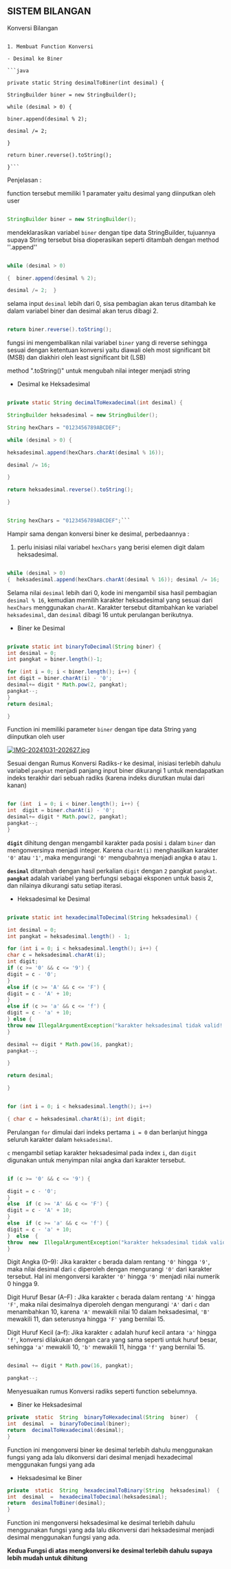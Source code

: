 ## SISTEM BILANGAN

  
  
  

Konversi Bilangan


```

1. Membuat Function Konversi

- Desimal ke Biner

```java

private static String desimalToBiner(int desimal) {

StringBuilder biner = new StringBuilder();

while (desimal > 0) {

biner.append(desimal % 2);

desimal /= 2;

}

return biner.reverse().toString();

}```

```

Penjelasan :

function tersebut memiliki 1 paramater yaitu desimal yang diinputkan oleh user

```java

StringBuilder biner = new StringBuilder();

```

mendeklarasikan variabel `biner` dengan tipe data StringBuilder, tujuannya supaya String tersebut bisa dioperasikan seperti ditambah dengan method ''.append''

  

```java

while (desimal > 0)

{  biner.append(desimal % 2);

desimal /= 2;  }

```

selama input `desimal` lebih dari 0, sisa pembagian akan terus ditambah ke dalam variabel biner dan desimal akan terus dibagi 2.

```java

return biner.reverse().toString();

```

fungsi ini mengembalikan nilai variabel `biner` yang di reverse sehingga sesuai dengan ketentuan konversi yaitu diawali oleh most significant bit (MSB) dan diakhiri oleh least significant bit (LSB)

  

method ".toString()" untuk mengubah nilai integer menjadi string

  

- Desimal ke Heksadesimal

```java

private static String decimalToHexadecimal(int desimal) {

StringBuilder heksadesimal = new StringBuilder();

String hexChars = "0123456789ABCDEF";

while (desimal > 0) {

heksadesimal.append(hexChars.charAt(desimal % 16));

desimal /= 16;

}

return heksadesimal.reverse().toString();

}

```

```java

String hexChars = "0123456789ABCDEF";```

```

Hampir sama dengan konversi biner ke desimal, perbedaannya :

1. perlu inisiasi nilai variabel `hexChars` yang berisi elemen digit dalam heksadesimal.

  

```java

while (desimal > 0) 
{  heksadesimal.append(hexChars.charAt(desimal % 16)); desimal /= 16;  }

```

Selama nilai `desimal` lebih dari 0, kode ini mengambil sisa hasil pembagian `desimal % 16`, kemudian memilih karakter heksadesimal yang sesuai dari `hexChars` menggunakan `charAt`. Karakter tersebut ditambahkan ke variabel `heksadesimal`, dan `desimal` dibagi 16 untuk perulangan berikutnya.

  

- Biner ke Desimal

```java

private static int binaryToDecimal(String biner) {
int desimal = 0;
int pangkat = biner.length()-1;

for (int i = 0; i < biner.length(); i++) {
int digit = biner.charAt(i) - '0';
desimal+= digit * Math.pow(2, pangkat);
pangkat--;
}
return desimal;

}

```

Function ini memiliki parameter `biner` dengan tipe data String yang diinputkan oleh user

[![IMG-20241031-202627.jpg](https://i.postimg.cc/fb4t80XH/IMG-20241031-202627.jpg)](https://postimg.cc/9DpQM0LT)

Sesuai dengan Rumus Konversi Radiks-r ke desimal, inisiasi terlebih dahulu variabel `pangkat` menjadi panjang input biner dikurangi 1 untuk mendapatkan indeks terakhir dari sebuah radiks (karena indeks diurutkan mulai dari kanan)

  

```java

for (int  i = 0; i < biner.length(); i++) {
int  digit = biner.charAt(i) - '0';
desimal+= digit * Math.pow(2, pangkat);
pangkat--;
}

```

**`digit`** dihitung dengan mengambil karakter pada posisi `i` dalam `biner` dan mengonversinya menjadi integer. Karena `charAt(i)` menghasilkan karakter `'0'` atau `'1'`, maka mengurangi `'0'` mengubahnya menjadi angka `0` atau `1`.

**`desimal`** ditambah dengan hasil perkalian `digit` dengan `2` pangkat `pangkat`. **`pangkat`** adalah variabel yang berfungsi sebagai eksponen untuk basis 2, dan nilainya dikurangi satu setiap iterasi.

  

- Heksadesimal ke Desimal

```java

private static int hexadecimalToDecimal(String heksadesimal) {

int desimal = 0;
int pangkat = heksadesimal.length() - 1;

for (int i = 0; i < heksadesimal.length(); i++) {
char c = heksadesimal.charAt(i);
int digit;
if (c >= '0' && c <= '9') {
digit = c - '0';
}
else if (c >= 'A' && c <= 'F') {
digit = c - 'A' + 10;
}
else if (c >= 'a' && c <= 'f') {
digit = c - 'a' + 10;
} else {
throw new IllegalArgumentException("karakter heksadesimal tidak valid!: " + c);
}

desimal += digit * Math.pow(16, pangkat);
pangkat--;

}

return desimal;

}

```

```java

for (int i = 0; i < heksadesimal.length(); i++)

{ char c = heksadesimal.charAt(i); int digit;

```

Perulangan `for` dimulai dari indeks pertama `i = 0` dan berlanjut hingga seluruh karakter dalam `heksadesimal`.

`c` mengambil setiap karakter heksadesimal pada index `i`, dan `digit` digunakan untuk menyimpan nilai angka dari karakter tersebut.

  

```java

if (c >= '0' && c <= '9') {

digit = c - '0';
}
else  if (c >= 'A' && c <= 'F') {
digit = c - 'A' + 10;
}
else  if (c >= 'a' && c <= 'f') {
digit = c - 'a' + 10;
}  else  {
throw  new  IllegalArgumentException("karakter heksadesimal tidak valid!: " + c);
}

```

  

Digit Angka (0–9): Jika karakter `c` berada dalam rentang `'0'` hingga `'9'`, maka nilai desimal dari `c` diperoleh dengan mengurangi `'0'` dari karakter tersebut. Hal ini mengonversi karakter `'0'` hingga `'9'` menjadi nilai numerik 0 hingga 9.

Digit Huruf Besar (A–F) : Jika karakter `c` berada dalam rentang `'A'` hingga `'F'`, maka nilai desimalnya diperoleh dengan mengurangi `'A'` dari `c` dan menambahkan 10, karena `'A'` mewakili nilai 10 dalam heksadesimal, `'B'` mewakili 11, dan seterusnya hingga `'F'` yang bernilai 15.

Digit Huruf Kecil (a–f): Jika karakter `c` adalah huruf kecil antara `'a'` hingga `'f'`, konversi dilakukan dengan cara yang sama seperti untuk huruf besar, sehingga `'a'` mewakili 10, `'b'` mewakili 11, hingga `'f'` yang bernilai 15.

```java

desimal += digit * Math.pow(16, pangkat);

pangkat--;
```
Menyesuaikan rumus Konversi radiks seperti function sebelumnya.

- Biner ke Heksadesimal
```java
private  static  String  binaryToHexadecimal(String  biner)  {
int  desimal  =  binaryToDecimal(biner);
return  decimalToHexadecimal(desimal);
}
```
Function ini mengonversi biner ke desimal terlebih dahulu menggunakan fungsi yang ada lalu dikonversi dari desimal menjadi hexadecimal menggunakan fungsi yang ada

- Heksadesimal ke Biner
```java
private  static  String  hexadecimalToBinary(String  heksadesimal)  {
int  desimal  =  hexadecimalToDecimal(heksadesimal);
return  desimalToBiner(desimal);
}
```
Function ini mengonversi heksadesimal ke desimal terlebih dahulu menggunakan fungsi yang ada lalu dikonversi dari heksadesimal menjadi desimal menggunakan fungsi yang ada.

**Kedua Fungsi di atas mengkonversi ke desimal terlebih dahulu supaya lebih mudah untuk dihitung**